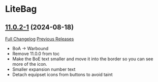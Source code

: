 # LiteBag

## [11.0.2-1](https://github.com/xod-wow/LiteBag/tree/11.0.2-1) (2024-08-18)
[Full Changelog](https://github.com/xod-wow/LiteBag/compare/11.0.0-7...11.0.2-1) [Previous Releases](https://github.com/xod-wow/LiteBag/releases)

- BoA -> Warbound  
- Remove 11.0.0 from toc  
- Make the BoE text smaller and move it into the border so you can see more of the icon.  
- Smaller expansion number text  
- Detach equipset icons from buttons to avoid taint  
